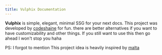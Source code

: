 ```yaml
---
title: Vulphix Documentation
---
```


**Vulphix** is simple, elegant, minimal SSG for your next docs. This project was developed by [codeshaine](https://github.com/codeshaine) for fun. there are better alternatives if you want to have customizability and other things. If you still want to use this then go ahead I won't stop you haha

PS: I forgot to mention This project idea is heavily inspired by [malta](https://malta.pilcrowonpaper.com)
